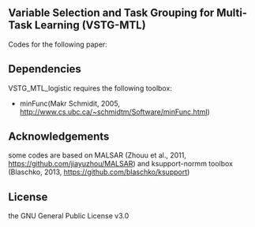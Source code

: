 ## Variable Selection and Task Grouping for Multi-Task Learning (VSTG-MTL)
Codes for the following paper:
  
## Dependencies
VSTG_MTL_logistic requires the following toolbox:
- minFunc(Makr Schmidit, 2005, http://www.cs.ubc.ca/~schmidtm/Software/minFunc.html)

## Acknowledgements
some codes are based on MALSAR (Zhouu et al., 2011, https://github.com/jiayuzhou/MALSAR)
and ksupport-normm toolbox (Blaschko, 2013, https://github.com/blaschko/ksupport) 

## License
the GNU General Public License v3.0


